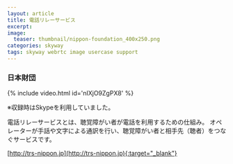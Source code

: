 ```yaml
---
layout: article
title: 電話リレーサービス
excerpt: 
image:
  teaser: thumbnail/nippon-foundation_400x250.png
categories: skyway
tags: skyway webrtc image usercase support
---
```


### 日本財団

{% include video.html id='nIXjO9ZgPX8' %}

※収録時はSkypeを利用していました。

電話リレーサービスとは、聴覚障がい者が電話を利用するための仕組み。
オペレーターが手話や文字による通訳を行い、聴覚障がい者と相手先（聴者）をつなぐサービスです。

[http://trs-nippon.jp](http://trs-nippon.jp){:target="_blank"}
